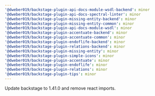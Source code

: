 ```yaml
---
'@dweber019/backstage-plugin-api-docs-module-wsdl-backend': minor
'@dweber019/backstage-plugin-api-docs-spectral-linter': minor
'@dweber019/backstage-plugin-missing-entity-backend': minor
'@dweber019/backstage-plugin-missing-entity-common': minor
'@dweber019/backstage-plugin-api-docs-module-wsdl': minor
'@dweber019/backstage-plugin-accentuate-backend': minor
'@dweber019/backstage-plugin-accentuate-common': minor
'@dweber019/backstage-plugin-endoflife-backend': minor
'@dweber019/backstage-plugin-relations-backend': minor
'@dweber019/backstage-plugin-missing-entity': minor
'@dweber019/backstage-plugin-simple-icons': minor
'@dweber019/backstage-plugin-accentuate': minor
'@dweber019/backstage-plugin-endoflife': minor
'@dweber019/backstage-plugin-relations': minor
'@dweber019/backstage-plugin-tips': minor
---
```


Update backstage to 1.41.0 and remove react imports.
